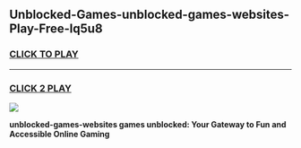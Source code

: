 
## Unblocked-Games-unblocked-games-websites-Play-Free-lq5u8
<h3>
<a href="https://premium76.site?title=unblocked-games-websites&ref=20A">CLICK TO PLAY</a></h3>
<hr>

<h3>
<a href="https://premium76.site?title=unblocked-games-websites&ref=20A">CLICK 2 PLAY</a>
  
</h3>

<a href="https://premium76.site?title=unblocked-games-websites&ref=20A"><img src="https://clearcache.store/games.png"></a>


**unblocked-games-websites games unblocked: Your Gateway to Fun and Accessible Online Gaming**
